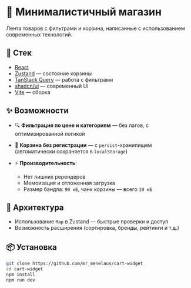 # 🛒 Минималистичный магазин

Лента товаров с фильтрами и корзина, написанные с использованием современных технологий. 

## 🚀 Стек

- [React](https://react.dev/)
- [Zustand](https://github.com/pmndrs/zustand) — состояние корзины
- [TanStack Query](https://tanstack.com/query) — работа с фильтрами
- [shadcn/ui](https://ui.shadcn.com/) — современный UI
- [Vite](https://vitejs.dev/) — сборка

## ✨ Возможности

- 🔍 **Фильтрация по цене и категориям** — без лагов, с оптимизированной логикой
- 🛒 **Корзина без регистрации** — с `persist`-хранилищем (автоматически сохраняется в `localStorage`)

- ⚡ **Производительность**:
  - Нет лишних ререндеров
  - Мемоизация и отложенная загрузка
  - Размер бандла: `90 кБ`, чанк корзины — всего `10 кБ`

## 🧩 Архитектура

- Использование `Map` в Zustand — быстрые проверки и доступ
- Возможность расширения (сортировка, бренды, рейтинги и т.д.)

## 📦 Установка

```bash
git clone https://github.com/mr_menelaus/cart-widget
cd cart-widget
npm install
npm run dev
